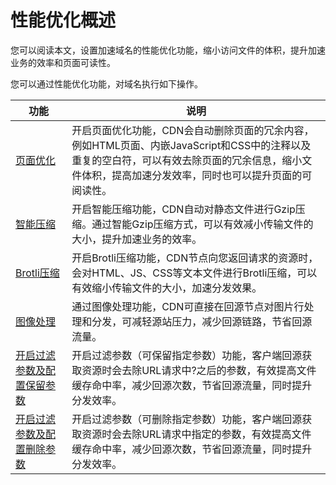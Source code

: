 # 性能优化概述

您可以阅读本文，设置加速域名的性能优化功能，缩小访问文件的体积，提升加速业务的效率和页面可读性。

您可以通过性能优化功能，对域名执行如下操作。

|功能|说明|
|--|--|
|[页面优化](/intl.zh-CN/域名管理/性能优化/页面优化.md)|开启页面优化功能，CDN会自动删除页面的冗余内容，例如HTML页面、内嵌JavaScript和CSS中的注释以及重复的空白符，可以有效去除页面的冗余信息，缩小文件体积，提高加速分发效率，同时也可以提升页面的可阅读性。|
|[智能压缩](/intl.zh-CN/域名管理/性能优化/智能压缩.md)|开启智能压缩功能，CDN自动对静态文件进行Gzip压缩。通过智能Gzip压缩方式，可以有效减小传输文件的大小，提升加速业务的效率。|
|[Brotli压缩](/intl.zh-CN/域名管理/性能优化/Brotli压缩.md)|开启Brotli压缩功能，CDN节点向您返回请求的资源时，会对HTML、JS、CSS等文本文件进行Brotli压缩，可以有效缩小传输文件的大小，加速分发效果。|
|[图像处理](/intl.zh-CN/域名管理/性能优化/图像处理/图像处理概述.md)|通过图像处理功能，CDN可直接在回源节点对图片行处理和分发，可减轻源站压力，减少回源链路，节省回源流量。|
|[开启过滤参数及配置保留参数](/intl.zh-CN/域名管理/性能优化/开启过滤参数及配置保留参数.md)|开启过滤参数（可保留指定参数）功能，客户端回源获取资源时会去除URL请求中?之后的参数，有效提高文件缓存命中率，减少回源次数，节省回源流量，同时提升分发效率。|
|[开启过滤参数及配置删除参数](/intl.zh-CN/域名管理/性能优化/开启过滤参数及配置删除参数.md)|开启过滤参数（可删除指定参数）功能，客户端回源获取资源时会去除URL请求中指定的参数，有效提高文件缓存命中率，减少回源次数，节省回源流量，同时提升分发效率。|

